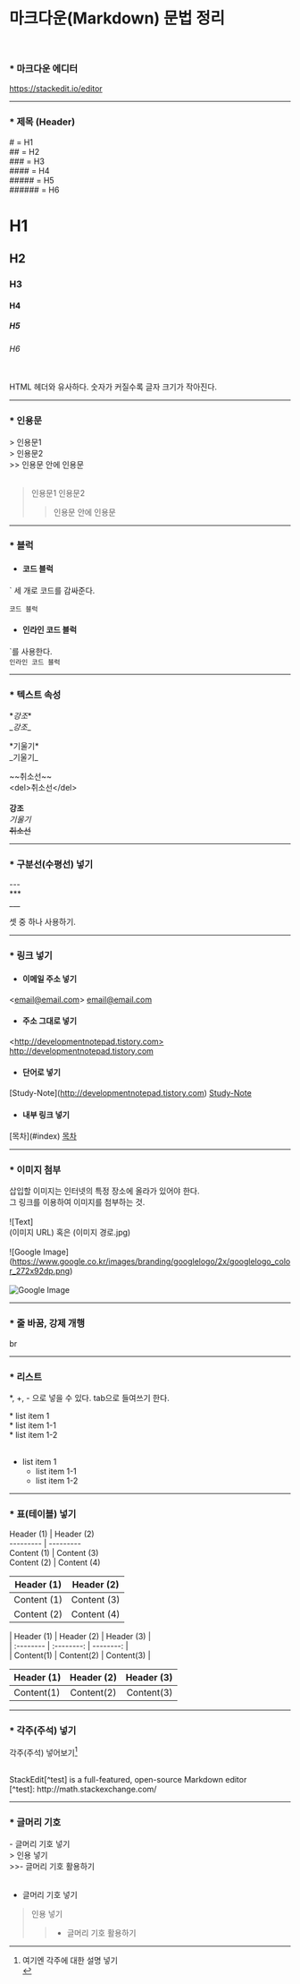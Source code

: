 # 마크다운(Markdown) 문법 정리
<br>

### \* **마크다운 에디터**
https://stackedit.io/editor

---

### \* **제목 (Header)**

\# = H1 <br>
\## = H2 <br>
\### = H3 <br>
\#### = H4 <br>
\##### = H5 <br>
\###### = H6 <br>

# H1
## H2
### H3
#### H4
##### H5
###### H6
<br>
HTML 헤더와 유사하다. 숫자가 커질수록 글자 크기가 작아진다.

---

### \* **인용문**

\> 인용문1 <br>
\> 인용문2 <br>
\>> 인용문 안에 인용문 <br>
<br>
> 인용문1
> 인용문2
>> 인용문 안에 인용문

---

### \* **블럭**

+ #### 코드 블럭
` 세 개로 코드를 감싸준다. <br>
```
코드 블럭
```

+ #### 인라인 코드 블럭
\`를 사용한다. <br>
`인라인 코드 블럭`

---

### \* **텍스트 속성**

\**강조** <br>
 \__강조__ <br>

\*기울기* <br>
 \_기울기_ <br>

\~~취소선~~<br>
\<del>취소선\</del>
<br><br>
**강조**<br>
*기울기*<br>
~~취소선~~<br>

---

### \* **구분선(수평선) 넣기**

\--- <br>
\*** <br>
\___ <br>

셋 중 하나 사용하기.

---

### \* **링크 넣기**

+ #### 이메일 주소 넣기
\<email@email.com>
<email@email.com>


+ #### 주소 그대로 넣기
\<http://developmentnotepad.tistory.com>
<http://developmentnotepad.tistory.com>


+ #### 단어로 넣기
\[Study-Note](http://developmentnotepad.tistory.com)
[Study-Note](http://developmentnotepad.tistory.com)


+ #### 내부 링크 넣기
\[목차](#index)
[목차](#index)


---

### \* **이미지 첨부**

삽입할 이미지는 인터넷의 특정 장소에 올라가 있어야 한다. <br>
그 링크를 이용하여 이미지를 첨부하는 것. <br>
<br>
![Text] <br>
(이미지 URL) 혹은 (이미지 경로.jpg) <br>
<br>
\![Google Image]\(https://www.google.co.kr/images/branding/googlelogo/2x/googlelogo_color_272x92dp.png)
<br>
<br>
![Google Image](https://www.google.co.kr/images/branding/googlelogo/2x/googlelogo_color_272x92dp.png)


---

### \* **줄 바꿈, 강제 개행**

br

---

### \* **리스트**

*, +, - 으로 넣을 수 있다. tab으로 들여쓰기 한다.
<br>

\* list item 1 <br>
	 * list item 1-1 <br>
     * list item 1-2 <br>
<br>

* list item 1
    * list item 1-1
    * list item 1-2

---

### \* **표(테이블) 넣기**


Header (1) | Header (2) <br>
\--------- | --------- <br>
Content (1) | Content (3) <br>
Content (2) | Content (4) <br>

Header (1) | Header (2)
--------- | ---------
Content (1) | Content (3)
Content (2) | Content (4)

| Header (1) | Header (2) | Header (3) | <br>
\| :-------- | :--------: | --------: | <br>
| Content(1) | Content(2) | Content(3) | <br>

| Header (1) | Header (2) | Header (3) |
| :-------- | :--------: | --------: |
| Content(1) | Content(2) | Content(3) |

---

### \* **각주(주석) 넣기**

각주(주석) 넣어보기[^test] <br>
[^test]: 여기엔 각주에 대한 설명 넣기 <br>
<br>
StackEdit[^test] is a full-featured, open-source Markdown editor <br>
 [^test]: http://math.stackexchange.com/ <br>


---

### \* **글머리 기호**

\- 글머리 기호 넣기 <br>
\> 인용 넣기 <br>
\>>- 글머리 기호 활용하기<br>
<br>
- 글머리 기호 넣기
> 인용 넣기
>>- 글머리 기호 활용하기

